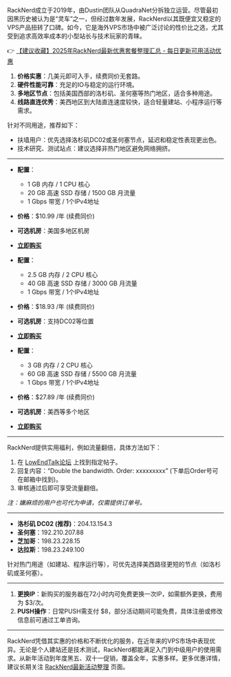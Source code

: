 

RackNerd成立于2019年，由Dustin团队从QuadraNet分拆独立运营。尽管最初因黑历史被认为是“灵车”之一，但经过数年发展，RackNerd以其既便宜又稳定的VPS产品扭转了口碑。如今，它是海外VPS市场中被广泛讨论的性价比之选，尤其受到追求高效率成本的小型站长与技术玩家的青睐。

👉 [【建议收藏】2025年RackNerd最新优惠套餐整理汇总 - 每日更新可用活动优惠](https://bit.ly/Rack_Nerd)


1. **价格实惠**：几美元即可入手，续费同价无套路。
2. **硬件性能可靠**：充足的IO与稳定的运行环境。
3. **多地区节点**：包括美国西部的洛杉矶、圣何塞等热门地区，适合多种用途。
4. **线路直连优秀**：美西地区到大陆直连速度较快，适合轻量建站、小程序运行等需求。

针对不同用途，推荐如下：
- 扶墙用户：优先选择洛杉矶DC02或圣何塞节点，延迟和稳定性表现更出色。
- 技术研究、测试站点：建议选择非热门地区避免网络拥挤。

---


- **配置**：
  - 1 GB 内存 / 1 CPU 核心  
  - 20 GB 高速 SSD 存储 / 1500 GB 月流量  
  - 1 Gbps 带宽 / 1个IPv4地址  
- **价格**：$10.99 /年 (续费同价)
- **可选机房**：美国多地区机房
- [**立即购买**](https://bit.ly/Rack_Nerd)

- **配置**：
  - 2.5 GB 内存 / 2 CPU 核心  
  - 40 GB 高速 SSD 存储 / 3000 GB 月流量  
  - 1 Gbps 带宽 / 1个IPv4地址
- **价格**：$18.93 /年 (续费同价)
- **可选机房**：支持DC02等位置
- [**立即购买**](https://bit.ly/Rack_Nerd)

- **配置**：
  - 3 GB 内存 / 2 CPU 核心  
  - 60 GB 高速 SSD 存储 / 5500 GB 月流量  
  - 1 Gbps 带宽 / 1个IPv4地址
- **价格**：$27.89 /年 (续费同价)
- **可选机房**：美西等多个地区
- [**立即购买**](https://bit.ly/Rack_Nerd)

---


RackNerd提供实用福利，例如流量翻倍，具体方法如下：
1. 在 [LowEndTalk论坛](https://lowendtalk.com) 上找到指定帖子。
2. 回复内容：“Double the bandwidth. Order: xxxxxxxxx” (下单后Order号可在邮箱中找到)。
3. 审核通过后即可享受流量翻倍。

*注：嫌麻烦的用户也可代为申请，仅需提供订单号。*

---


- **洛杉矶 DC02 (推荐)**：204.13.154.3  
- **圣何塞**：192.210.207.88  
- **芝加哥**：198.23.228.15  
- **达拉斯**：198.23.249.100  

针对热门用途（如建站、程序运行等），可优先选择美西路径更短的节点（如洛杉矶或圣何塞）。

---

1. **更换IP**：新购买的服务器在72小时内可免费更换一次IP，如需额外更换，费用为 $3/次。
2. **PUSH操作**：日常PUSH需支付 $8，部分活动期间可能免费，具体注册或修改信息前可通过工单咨询。

---


RackNerd凭借其实惠的价格和不断优化的服务，在近年来的VPS市场中表现优异。无论是个人建站还是技术测试，RackNerd都能满足入门到中级用户的使用需求。从新年活动到年度黑五、双十一促销，覆盖全年，实惠多样。更多优惠详情，建议长期关注 [RackNerd最新活动整理](https://bit.ly/Rack_Nerd) 页面。
